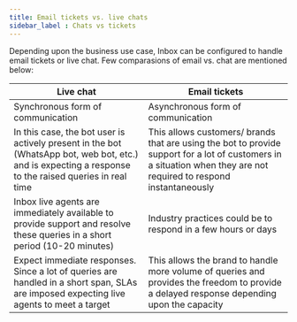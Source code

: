 ```yaml
---
title: Email tickets vs. live chats
sidebar_label : Chats vs tickets
---
```



Depending upon the business use case, Inbox can be configured to handle email tickets or live chat. Few comparasions of email vs. chat are mentioned below: 

|  Live chat| Email tickets |
|--|--|
|Synchronous form of communication|Asynchronous form of communication|
|In this case, the bot user is actively present in the bot (WhatsApp bot, web bot, etc.) and is expecting a response to the raised queries in real time |This allows customers/ brands that are using the bot to provide support for a lot of customers in a situation when they are not required to respond instantaneously |
|Inbox live agents are immediately available to provide support and resolve these queries in a short period (10-20 minutes)|Industry practices could be to respond in a few hours or days|
|Expect immediate responses. Since a lot of queries are handled in a short span, SLAs are imposed expecting live agents to meet a target|This allows the brand to handle more volume of queries and provides the freedom to provide a delayed response depending upon the capacity|

